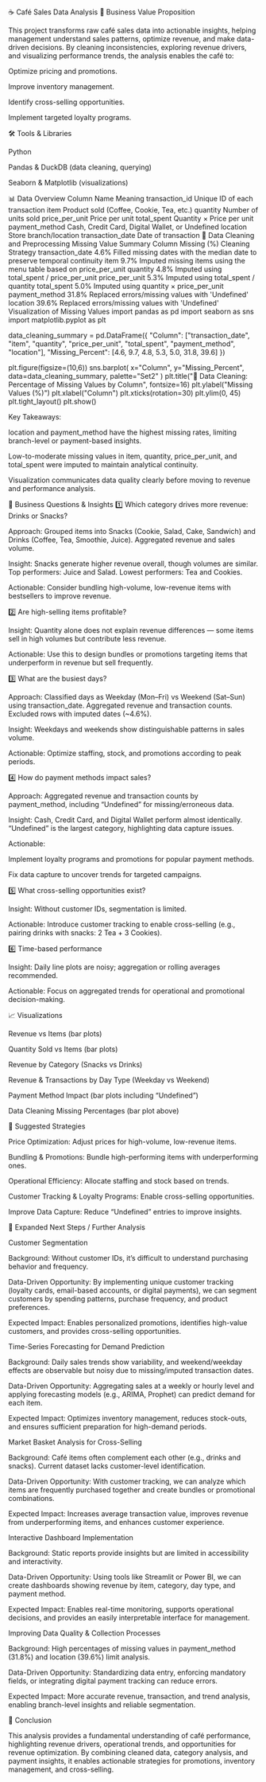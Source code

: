 ☕ Café Sales Data Analysis
📌 Business Value Proposition

This project transforms raw café sales data into actionable insights, helping management understand sales patterns, optimize revenue, and make data-driven decisions. By cleaning inconsistencies, exploring revenue drivers, and visualizing performance trends, the analysis enables the café to:

Optimize pricing and promotions.

Improve inventory management.

Identify cross-selling opportunities.

Implement targeted loyalty programs.

🛠 Tools & Libraries

Python

Pandas & DuckDB (data cleaning, querying)

Seaborn & Matplotlib (visualizations)

📊 Data Overview
Column Name	Meaning
transaction_id	Unique ID of each transaction
item	Product sold (Coffee, Cookie, Tea, etc.)
quantity	Number of units sold
price_per_unit	Price per unit
total_spent	Quantity × Price per unit
payment_method	Cash, Credit Card, Digital Wallet, or Undefined
location	Store branch/location
transaction_date	Date of transaction
🧹 Data Cleaning and Preprocessing
Missing Value Summary
Column	Missing (%)	Cleaning Strategy
transaction_date	4.6%	Filled missing dates with the median date to preserve temporal continuity
item	9.7%	Imputed missing items using the menu table based on price_per_unit
quantity	4.8%	Imputed using total_spent / price_per_unit
price_per_unit	5.3%	Imputed using total_spent / quantity
total_spent	5.0%	Imputed using quantity × price_per_unit
payment_method	31.8%	Replaced errors/missing values with 'Undefined'
location	39.6%	Replaced errors/missing values with 'Undefined'
Visualization of Missing Values
import pandas as pd
import seaborn as sns
import matplotlib.pyplot as plt

data_cleaning_summary = pd.DataFrame({
    "Column": ["transaction_date", "item", "quantity", "price_per_unit", "total_spent", "payment_method", "location"],
    "Missing_Percent": [4.6, 9.7, 4.8, 5.3, 5.0, 31.8, 39.6]
})

plt.figure(figsize=(10,6))
sns.barplot(
    x="Column",
    y="Missing_Percent",
    data=data_cleaning_summary,
    palette="Set2"
)
plt.title("🧹 Data Cleaning: Percentage of Missing Values by Column", fontsize=16)
plt.ylabel("Missing Values (%)")
plt.xlabel("Column")
plt.xticks(rotation=30)
plt.ylim(0, 45)
plt.tight_layout()
plt.show()


Key Takeaways:

location and payment_method have the highest missing rates, limiting branch-level or payment-based insights.

Low-to-moderate missing values in item, quantity, price_per_unit, and total_spent were imputed to maintain analytical continuity.

Visualization communicates data quality clearly before moving to revenue and performance analysis.

🔑 Business Questions & Insights
1️⃣ Which category drives more revenue: Drinks or Snacks?

Approach: Grouped items into Snacks (Cookie, Salad, Cake, Sandwich) and Drinks (Coffee, Tea, Smoothie, Juice). Aggregated revenue and sales volume.

Insight: Snacks generate higher revenue overall, though volumes are similar. Top performers: Juice and Salad. Lowest performers: Tea and Cookies.

Actionable: Consider bundling high-volume, low-revenue items with bestsellers to improve revenue.

2️⃣ Are high-selling items profitable?

Insight: Quantity alone does not explain revenue differences — some items sell in high volumes but contribute less revenue.

Actionable: Use this to design bundles or promotions targeting items that underperform in revenue but sell frequently.

3️⃣ What are the busiest days?

Approach: Classified days as Weekday (Mon–Fri) vs Weekend (Sat–Sun) using transaction_date. Aggregated revenue and transaction counts. Excluded rows with imputed dates (~4.6%).

Insight: Weekdays and weekends show distinguishable patterns in sales volume.

Actionable: Optimize staffing, stock, and promotions according to peak periods.

4️⃣ How do payment methods impact sales?

Approach: Aggregated revenue and transaction counts by payment_method, including “Undefined” for missing/erroneous data.

Insight: Cash, Credit Card, and Digital Wallet perform almost identically. “Undefined” is the largest category, highlighting data capture issues.

Actionable:

Implement loyalty programs and promotions for popular payment methods.

Fix data capture to uncover trends for targeted campaigns.

5️⃣ What cross-selling opportunities exist?

Insight: Without customer IDs, segmentation is limited.

Actionable: Introduce customer tracking to enable cross-selling (e.g., pairing drinks with snacks: 2 Tea + 3 Cookies).

6️⃣ Time-based performance

Insight: Daily line plots are noisy; aggregation or rolling averages recommended.

Actionable: Focus on aggregated trends for operational and promotional decision-making.

📈 Visualizations

Revenue vs Items (bar plots)

Quantity Sold vs Items (bar plots)

Revenue by Category (Snacks vs Drinks)

Revenue & Transactions by Day Type (Weekday vs Weekend)

Payment Method Impact (bar plots including “Undefined”)

Data Cleaning Missing Percentages (bar plot above)

🚀 Suggested Strategies

Price Optimization: Adjust prices for high-volume, low-revenue items.

Bundling & Promotions: Bundle high-performing items with underperforming ones.

Operational Efficiency: Allocate staffing and stock based on trends.

Customer Tracking & Loyalty Programs: Enable cross-selling opportunities.

Improve Data Capture: Reduce “Undefined” entries to improve insights.

🔮 Expanded Next Steps / Further Analysis

Customer Segmentation

Background: Without customer IDs, it’s difficult to understand purchasing behavior and frequency.

Data-Driven Opportunity: By implementing unique customer tracking (loyalty cards, email-based accounts, or digital payments), we can segment customers by spending patterns, purchase frequency, and product preferences.

Expected Impact: Enables personalized promotions, identifies high-value customers, and provides cross-selling opportunities.

Time-Series Forecasting for Demand Prediction

Background: Daily sales trends show variability, and weekend/weekday effects are observable but noisy due to missing/imputed transaction dates.

Data-Driven Opportunity: Aggregating sales at a weekly or hourly level and applying forecasting models (e.g., ARIMA, Prophet) can predict demand for each item.

Expected Impact: Optimizes inventory management, reduces stock-outs, and ensures sufficient preparation for high-demand periods.

Market Basket Analysis for Cross-Selling

Background: Café items often complement each other (e.g., drinks and snacks). Current dataset lacks customer-level identification.

Data-Driven Opportunity: With customer tracking, we can analyze which items are frequently purchased together and create bundles or promotional combinations.

Expected Impact: Increases average transaction value, improves revenue from underperforming items, and enhances customer experience.

Interactive Dashboard Implementation

Background: Static reports provide insights but are limited in accessibility and interactivity.

Data-Driven Opportunity: Using tools like Streamlit or Power BI, we can create dashboards showing revenue by item, category, day type, and payment method.

Expected Impact: Enables real-time monitoring, supports operational decisions, and provides an easily interpretable interface for management.

Improving Data Quality & Collection Processes

Background: High percentages of missing values in payment_method (31.8%) and location (39.6%) limit analysis.

Data-Driven Opportunity: Standardizing data entry, enforcing mandatory fields, or integrating digital payment tracking can reduce errors.

Expected Impact: More accurate revenue, transaction, and trend analysis, enabling branch-level insights and reliable segmentation.

🏁 Conclusion

This analysis provides a fundamental understanding of café performance, highlighting revenue drivers, operational trends, and opportunities for revenue optimization. By combining cleaned data, category analysis, and payment insights, it enables actionable strategies for promotions, inventory management, and cross-selling.